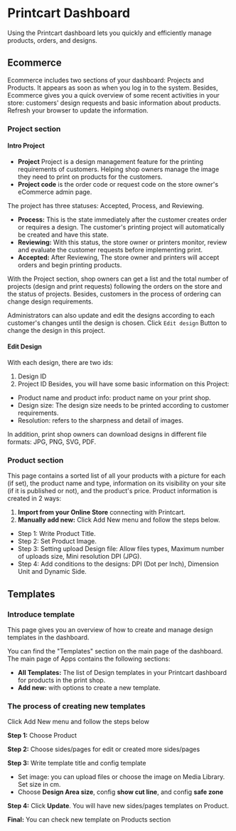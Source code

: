 # Printcart Dashboard
Using the Printcart dashboard lets you quickly and efficiently manage products, orders, and designs.
## Ecommerce
Ecommerce includes two sections of your dashboard: Projects and Products. It appears as soon as when you log in to the system. Besides, Ecommerce gives you a quick overview of some recent activities in your store: customers' design requests and basic information about products. Refresh your browser to update the information.

### Project section

#### Intro Project

- **Project** Project is a design management feature for the printing requirements of customers. Helping shop owners manage the image they need to print on products for the customers.
- **Project code** is the order code or request code on the store owner's eCommerce admin page.

The project has three statuses: Accepted, Process, and Reviewing.
- **Process:** This is the state immediately after the customer creates order or requires a design. The customer's printing project will automatically be created and have this state. 
- **Reviewing:** With this status, the store owner or printers monitor, review and evaluate the customer requests before implementing print.
- **Accepted:** After Reviewing, The store owner and printers will accept orders and begin printing products.

With the Project section, shop owners can get a list and the total number of projects (design and print requests) following the orders on the store and the status of projects. Besides, customers in the process of ordering can change design requirements.

Administrators can also update and edit the designs according to each customer's changes until the design is chosen. Click `Edit design` Button to change the design in this project.

#### Edit Design
With each design, there are two ids:
1. Design ID
2. Project ID
Besides, you will have some basic information on this Project:
- Product name and product info: product name on your print shop.
- Design size: The design size needs to be printed according to customer requirements.
- Resolution: refers to the sharpness and detail of images.

In addition, print shop owners can download designs in different file formats: JPG, PNG, SVG, PDF.

### Product section

This page contains a sorted list of all your products with a picture for each (if set), the product name and type, information on its visibility on your site (if it is published or not), and the product's price. Product information is created in 2 ways:

1. **Import from your Online Store** connecting with Printcart.
2. **Manually add new:** Click Add New menu and follow the steps below.
- Step 1: Write Product Title.
- Step 2: Set Product Image.
- Step 3: Setting upload Design file: Allow files types, Maximum number of uploads size, Mini resolution DPI (JPG).
- Step 4: Add conditions to the designs: DPI (Dot per Inch), Dimension Unit and Dynamic Side.

## Templates
### Introduce template
This page gives you an overview of how to create and manage design templates in the dashboard.

You can find the "Templates" section on the main page of the dashboard.
The main page of Apps contains the following sections:

- **All Templates:** The list of Design templates in your Printcart dashboard for products in the print shop.
- **Add new:** with options to create a new template.

### The process of creating new templates
Click Add New menu and follow the steps below

**Step 1:** Choose Product

**Step 2:** Choose sides/pages for edit or created more sides/pages

**Step 3:** Write template title and config template
- Set image: you can upload files or choose the image on Media Library. Set size in cm.
- Choose **Design Area size**, config **show cut line**, and config **safe zone**

**Step 4:** Click **Update**. You will have new sides/pages templates on Product.

**Final:** You can check new template on Products section

<!-- ## Settings
The Setting section of the dashboard allows you to manage your store information and API Printcart. These are important info that you can set up then integrate on the website.
- **Store Detail:** This is general information about your store. Include  your Store url and email.
- **API:** This is where the JavaScript code for the iframe designer tool and the Printcart API key

### Setup iframe designer tool
<iframe width="560" height="315" src="https://www.youtube.com/embed/Pm3tVMvqvIU" title="YouTube video player" frameborder="0" allow="accelerometer; autoplay; clipboard-write; encrypted-media; gyroscope; picture-in-picture" allowfullscreen></iframe> -->